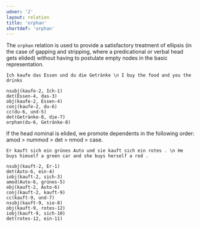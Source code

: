 ```yaml
---
udver: '2'
layout: relation
title: 'orphan'
shortdef: 'orphan'
---
```


The `orphan` relation is used to provide a satisfactory treatment of ellipsis (in
the case of gapping and stripping, where a predicational or verbal
head gets elided) without having to postulate empty nodes in the basic representation. 


~~~ sdparse
Ich kaufe das Essen und du die Getränke \n I buy the food and you the drinks

nsubj(kaufe-2, Ich-1)
det(Essen-4, das-3)
obj(kaufe-2, Essen-4)
conj(kaufe-2, du-6)
cc(du-6, und-5)
det(Getränke-8, die-7)
orphan(du-6, Getränke-8)
~~~

If the head nominal is elided, we promote dependents in the following order: amod > nummod > det > nmod > case.

~~~ sdparse
Er kauft sich ein grünes Auto und sie kauft sich ein rotes . \n He buys himself a green car and she buys herself a red .

nsubj(kauft-2, Er-1)
det(Auto-6, ein-4)
iobj(kauft-2, sich-3)
amod(Auto-6, grünes-5)
obj(kauft-2, Auto-6)
conj(kauft-2, kauft-9)
cc(kauft-9, und-7)
nsubj(kauft-9, sie-8)
obj(kauft-9, rotes-12)
iobj(kauft-9, sich-10)
det(rotes-12, ein-11)
~~~
<!-- Interlanguage links updated Út 9. května 2023, 20:04:30 CEST -->
